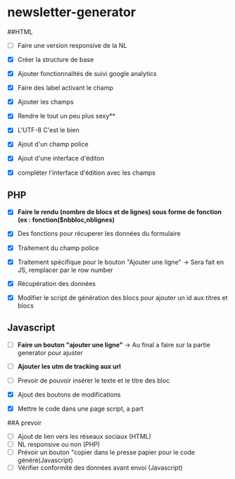 # newsletter-generator
##HTML
- [ ] Faire une version responsive de la NL
- [x] Créer la structure de base
- [x] Ajouter fonctionnalités de suivi google analytics
- [x] Faire des label activant le champ
- [x] Ajouter les champs
- [x] Rendre le tout un peu plus sexy**
- [x] L'UTF-8 C'est le bien
- [x] Ajout d'un champ police
- [x] Ajout d'une interface d'éditon
- [x] compléter l'interface d'édition avec les champs


## PHP
- [X] **Faire le rendu (nombre de blocs et de lignes) sous forme de fonction (ex : fonction($nbbloc,nblignes)**
- [x] Des fonctions pour récuperer les données du formulaire
- [x] Traitement du champ police
- [x] Traitement spécifique pour le bouton "Ajouter une ligne" -> Sera fait en JS, remplacer par le row number
- [x] Récupération des données
- [x] Modifier le script de génération des blocs pour ajouter un id aux titres et blocs




## Javascript
- [ ] **Faire un bouton "ajouter une ligne"** -> Au final a faire sur la partie generator pour ajuster
- [ ] **Ajouter les utm de tracking aux url**
- [ ] Prevoir de pouvoir insérer le texte et le titre des bloc
- [x] Ajout des boutons de modifications
- [x] Mettre le code dans une page script, a part


##A prevoir
- [ ] Ajout de lien vers les réseaux sociaux (HTML) 
- [ ] NL responsive ou non (PHP)
- [ ] Prévoir un bouton "copier dans le presse papier pour le code généré(Javascript)
- [ ] Vérifier conformité des données avant envoi (Javascript)
